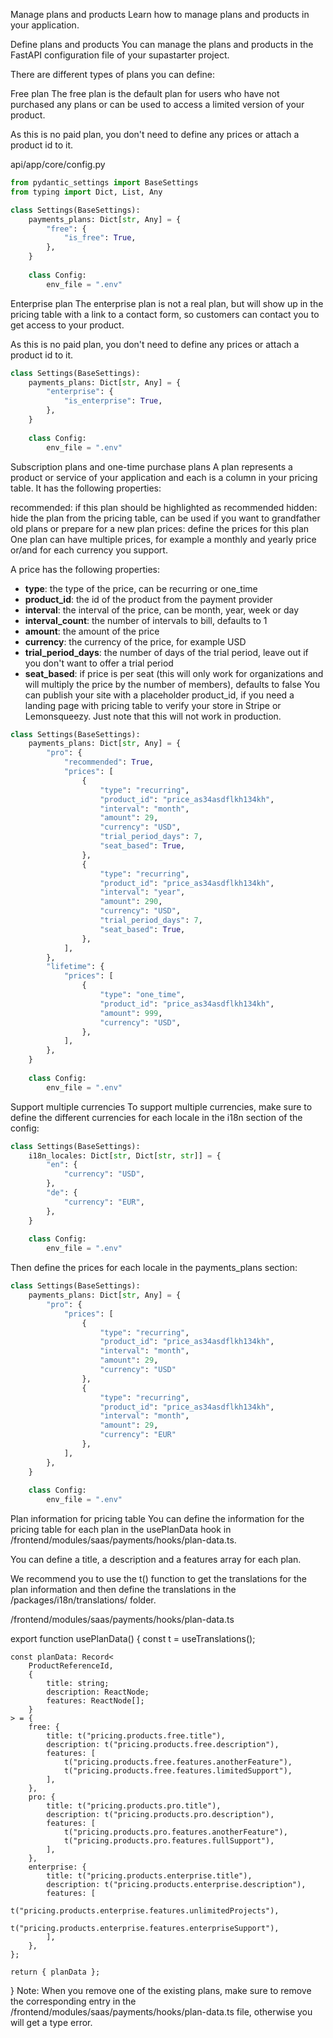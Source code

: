 Manage plans and products
Learn how to manage plans and products in your application.



Define plans and products
You can manage the plans and products in the FastAPI configuration file of your supastarter project.

There are different types of plans you can define:

Free plan
The free plan is the default plan for users who have not purchased any plans or can be used to access a limited version of your product.

As this is no paid plan, you don't need to define any prices or attach a product id to it.

api/app/core/config.py

```python
from pydantic_settings import BaseSettings
from typing import Dict, List, Any

class Settings(BaseSettings):
    payments_plans: Dict[str, Any] = {
        "free": {
            "is_free": True,
        },
    }
    
    class Config:
        env_file = ".env"
```
Enterprise plan
The enterprise plan is not a real plan, but will show up in the pricing table with a link to a contact form, so customers can contact you to get access to your product.

As this is no paid plan, you don't need to define any prices or attach a product id to it.

```python
class Settings(BaseSettings):
    payments_plans: Dict[str, Any] = {
        "enterprise": {
            "is_enterprise": True,
        },
    }
    
    class Config:
        env_file = ".env"
```
Subscription plans and one-time purchase plans
A plan represents a product or service of your application and each is a column in your pricing table. It has the following properties:

recommended: if this plan should be highlighted as recommended
hidden: hide the plan from the pricing table, can be used if you want to grandfather old plans or prepare for a new plan
prices: define the prices for this plan
One plan can have multiple prices, for example a monthly and yearly price or/and for each currency you support.

A price has the following properties:

- **type**: the type of the price, can be recurring or one_time
- **product_id**: the id of the product from the payment provider
- **interval**: the interval of the price, can be month, year, week or day
- **interval_count**: the number of intervals to bill, defaults to 1
- **amount**: the amount of the price
- **currency**: the currency of the price, for example USD
- **trial_period_days**: the number of days of the trial period, leave out if you don't want to offer a trial period
- **seat_based**: if price is per seat (this will only work for organizations and will multiply the price by the number of members), defaults to false
You can publish your site with a placeholder product_id, if you need a landing page with pricing table to verify your store in Stripe or Lemonsqueezy. Just note that this will not work in production.

```python
class Settings(BaseSettings):
    payments_plans: Dict[str, Any] = {
        "pro": {
            "recommended": True,
            "prices": [
                {
                    "type": "recurring",
                    "product_id": "price_as34asdflkh134kh",
                    "interval": "month",
                    "amount": 29,
                    "currency": "USD",
                    "trial_period_days": 7,
                    "seat_based": True,
                },
                {
                    "type": "recurring",
                    "product_id": "price_as34asdflkh134kh",
                    "interval": "year",
                    "amount": 290,
                    "currency": "USD",
                    "trial_period_days": 7,
                    "seat_based": True,
                },
            ],
        },
        "lifetime": {
            "prices": [
                {
                    "type": "one_time",
                    "product_id": "price_as34asdflkh134kh",
                    "amount": 999,
                    "currency": "USD",
                },
            ],
        },
    }
    
    class Config:
        env_file = ".env"
```
Support multiple currencies
To support multiple currencies, make sure to define the different currencies for each locale in the i18n section of the config:

```python
class Settings(BaseSettings):
    i18n_locales: Dict[str, Dict[str, str]] = {
        "en": {
            "currency": "USD",
        },
        "de": {
            "currency": "EUR",
        },
    }
    
    class Config:
        env_file = ".env"
```

Then define the prices for each locale in the payments_plans section:

```python
class Settings(BaseSettings):
    payments_plans: Dict[str, Any] = {
        "pro": {
            "prices": [
                {
                    "type": "recurring",
                    "product_id": "price_as34asdflkh134kh",
                    "interval": "month",
                    "amount": 29,
                    "currency": "USD"
                },
                {
                    "type": "recurring",
                    "product_id": "price_as34asdflkh134kh",
                    "interval": "month",
                    "amount": 29,
                    "currency": "EUR"
                },
            ],
        },
    }
    
    class Config:
        env_file = ".env"
```
Plan information for pricing table
You can define the information for the pricing table for each plan in the usePlanData hook in /frontend/modules/saas/payments/hooks/plan-data.ts.

You can define a title, a description and a features array for each plan.

We recommend you to use the t() function to get the translations for the plan information and then define the translations in the /packages/i18n/translations/ folder.

/frontend/modules/saas/payments/hooks/plan-data.ts

export function usePlanData() {
	const t = useTranslations();
 
	const planData: Record<
		ProductReferenceId,
		{
			title: string;
			description: ReactNode;
			features: ReactNode[];
		}
	> = {
		free: {
			title: t("pricing.products.free.title"),
			description: t("pricing.products.free.description"),
			features: [
				t("pricing.products.free.features.anotherFeature"),
				t("pricing.products.free.features.limitedSupport"),
			],
		},
		pro: {
			title: t("pricing.products.pro.title"),
			description: t("pricing.products.pro.description"),
			features: [
				t("pricing.products.pro.features.anotherFeature"),
				t("pricing.products.pro.features.fullSupport"),
			],
		},
		enterprise: {
			title: t("pricing.products.enterprise.title"),
			description: t("pricing.products.enterprise.description"),
			features: [
				t("pricing.products.enterprise.features.unlimitedProjects"),
				t("pricing.products.enterprise.features.enterpriseSupport"),
			],
		},
	};
 
	return { planData };
}
Note: When you remove one of the existing plans, make sure to remove the corresponding entry in the /frontend/modules/saas/payments/hooks/plan-data.ts file, otherwise you will get a type error.
